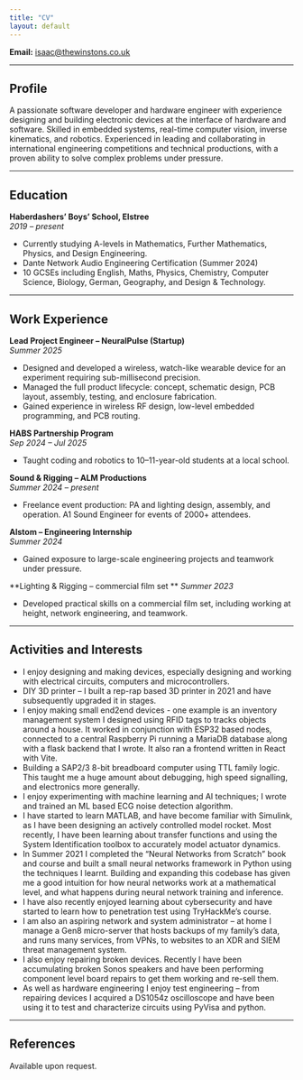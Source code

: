 ```yaml
---
title: "CV"
layout: default
---
```


**Email:** [isaac@thewinstons.co.uk](mailto:isaac@thewinstons.co.uk)  

---

## Profile
A passionate software developer and hardware engineer with experience designing and building electronic devices at the interface of hardware and software. Skilled in embedded systems, real-time computer vision, inverse kinematics, and robotics. Experienced in leading and collaborating in international engineering competitions and technical productions, with a proven ability to solve complex problems under pressure.

---

## Education

**Haberdashers’ Boys’ School, Elstree**  
*2019 – present*  

- Currently studying A-levels in Mathematics, Further Mathematics, Physics, and Design Engineering.  
- Dante Network Audio Engineering Certification (Summer 2024)  
- 10 GCSEs including English, Maths, Physics, Chemistry, Computer Science, Biology, German, Geography, and Design & Technology.

---

## Work Experience

**Lead Project Engineer – NeuralPulse (Startup)**  
*Summer 2025*  
- Designed and developed a wireless, watch-like wearable device for an experiment requiring sub-millisecond precision.  
- Managed the full product lifecycle: concept, schematic design, PCB layout, assembly, testing, and enclosure fabrication.  
- Gained experience in wireless RF design, low-level embedded programming, and PCB routing.

**HABS Partnership Program**  
*Sep 2024 – Jul 2025*  
- Taught coding and robotics to 10–11-year-old students at a local school.

**Sound & Rigging – ALM Productions**  
*Summer 2024 – present*  
- Freelance event production: PA and lighting design, assembly, and operation. A1 Sound Engineer for events of 2000+ attendees.

**Alstom – Engineering Internship**  
*Summer 2024*  
- Gained exposure to large-scale engineering projects and teamwork under pressure.

**Lighting & Rigging – commercial film set **
*Summer 2023*  
- Developed practical skills on a commercial film set, including working at height, network engineering, and teamwork.

---

## Activities and Interests
- I enjoy designing and making devices, especially designing and working with electrical circuits, computers and microcontrollers.
- DIY 3D printer – I built a rep-rap based 3D printer in 2021 and have subsequently upgraded it in stages.
- I enjoy making small end2end devices - one example is an inventory management system I designed using RFID tags to tracks objects around a house. It worked in conjunction with ESP32 based nodes, connected to a central Raspberry Pi running a MariaDB database along with a flask backend that I wrote. It also ran a frontend written in React with Vite.
- Building a SAP2/3 8-bit breadboard computer using TTL family logic. This taught me a huge amount about debugging, high speed signalling, and electronics more generally.
- I enjoy experimenting with machine learning and AI techniques; I wrote and trained an ML based ECG noise detection algorithm.
- I have started to learn MATLAB, and have become familiar with Simulink, as I have been designing an actively controlled model rocket. Most recently, I have been learning about transfer functions and using the System Identification toolbox to accurately model actuator dynamics.
- In Summer 2021 I completed the “Neural Networks from Scratch” book and course and built a small neural networks framework in Python using the techniques I learnt. Building and expanding this codebase has given me a good intuition for how neural networks work at a mathematical level, and what happens during neural network training and inference.
- I have also recently enjoyed learning about cybersecurity and have started to learn how to penetration test using TryHackMe’s course.
- I am also an aspiring network and system administrator – at home I manage a Gen8 micro-server that hosts backups of my family’s data, and runs many services, from VPNs, to websites to an XDR and SIEM threat management system.
- I also enjoy repairing broken devices. Recently I have been accumulating broken Sonos speakers and have been performing component level board repairs to get them working and re-sell them.
- As well as hardware engineering I enjoy test engineering – from repairing devices I acquired a DS1054z oscilloscope and have been using it to test and characterize circuits using PyVisa and python.

---

## References
Available upon request.
